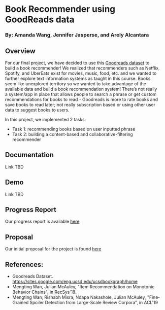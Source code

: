 # Book Recommender using GoodReads data
### By: Amanda Wang, Jennifer Jasperse, and Arely Alcantara

## Overview
For our final project, we have decided to use this [Goodreads dataset](https://sites.google.com/eng.ucsd.edu/ucsdbookgraph/home) to build a book recommender! We realized that recommenders such as Netflix, Spotify, and UberEats exist for movies, music, food, etc. and we wanted to further explore text information systems as taught in this course. Books seem like unexplored territory so we wanted to take advantage of the available data and build a book recommendation system! There’s not really a system/app in place that allows people to search a phrase or get custom recommendations for books to read - Goodreads is more to rate books and save books to read later; not really subscription based or using other user data to suggest books to users. 

In this project, we implemented 2 tasks:
- Task 1: recommending books based on user inputted phrase
- Task 2: building a content-based and collaborative-filtering recommender

## Documentation
Link TBD

## Demo
Link TBD

## Progress Report
Our progress report is available [here](https://github.com/awang288/CourseProject/blob/main/Project%20Progress%20Report.pdf)

## Proposal
Our initial proposal for the project is found [here](https://github.com/awang288/CourseProject/blob/main/Proposal.pdf)

## References:
- Goodreads Dataset. ​​https://sites.google.com/eng.ucsd.edu/ucsdbookgraph/home 
- Mengting Wan, Julian McAuley, "Item Recommendation on Monotonic Behavior Chains", in RecSys'18.
- Mengting Wan, Rishabh Misra, Ndapa Nakashole, Julian McAuley, "Fine-Grained Spoiler Detection from Large-Scale Review Corpora", in ACL'19
